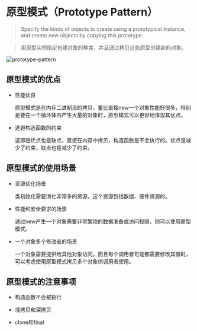 # 原型模式（Prototype Pattern）

> Specify the kinds of objects to create using a prototypical instance,
> and create new objects by copying this prototype.

> 用原型实例指定创建对象的种类，并且通过拷贝这些原型创建新的对象。

![prototype-pattern](prototype-pattern.svg)

## 原型模式的优点

* 性能优良

    原型模式是在内存二进制流的拷贝，要比直接new一个对象性能好很多，特别是要在一个循环体内产生大量的对象时，原型模式可以更好地体现其优点。

* 逃避构造函数的约束

    这即是优点也是缺点，直接在内存中拷贝，构造函数是不会执行的。优点是减少了约束，缺点也是减少了约束。

## 原型模式的使用场景

* 资源优化场景

    类初始化需要消化非常多的资源，这个资源包括数据、硬件资源的。

* 性能和安全要求的场景

    通过new产生一个对象需要非常繁琐的数据准备或访问权限，则可以使用原型模式。

* 一个对象多个修改者的场景

    一个对象需要提供给其他对象访问，而且每个调用者可能都需要修改其值时，可以考虑使用原型模式拷贝多个对象供调用者使用。

## 原型模式的注意事项

* 构造函数不会被执行

* 浅拷贝和深拷贝

* clone和final
